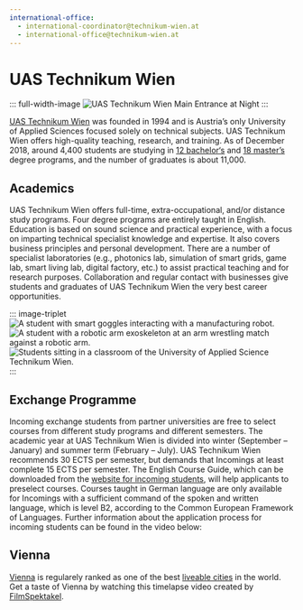 ```yaml
---
international-office:
  - international-coordinator@technikum-wien.at
  - international-office@technikum-wien.at
---
```


# UAS Technikum Wien

::: full-width-image
<img :src="$withBase('/assets/img/partner/uastw/uastw-at-night.jpg')" alt="UAS Technikum Wien Main Entrance at Night" title="UAS Technikum Wien (UAS TW) - Main Entrance">
:::

[UAS Technikum Wien](https://www.technikum-wien.at/en/) was founded in 1994 and is Austria’s only University of Applied Sciences focused solely on technical subjects.
UAS Technikum Wien offers high-quality teaching, research, and training.
As of December 2018, around 4,400 students are studying in [12 bachelor‘s](https://www.technikum-wien.at/en/study_programs/bachelor_s/) and [18 master’s](https://www.technikum-wien.at/en/study_programs/master_s/) degree programs, and the number of graduates is about 11,000.

<!-- more -->

## Academics

UAS Technikum Wien offers full-time, extra-occupational, and/or distance study programs.
Four degree programs are entirely taught in English.
Education is based on sound science and practical experience, with a focus on imparting technical specialist knowledge and expertise.
It also covers business principles and personal development.
There are a number of specialist laboratories (e.g., photonics lab, simulation of smart grids, game lab, smart living lab, digital factory, etc.) to assist practical teaching and for research purposes.
Collaboration and regular contact with businesses give students and graduates of UAS Technikum Wien the very best career opportunities.

::: image-triplet
<img :src="$withBase('/assets/img/partner/uastw/digital-factory-2.jpg')" alt="A student with smart goggles interacting with a manufacturing robot." title="UAS Technikum Wien (UAS TW) - Digital Factory">
<img :src="$withBase('/assets/img/partner/uastw/digital-factory-3.jpg')" alt="A student with a robotic arm exoskeleton at an arm wrestling match against a robotic arm." title="UAS Technikum Wien (UAS TW) - Digital Factory">
<img :src="$withBase('/assets/img/partner/uastw/classroom.jpg')" alt="Students sitting in a classroom of the University of Applied Science Technikum Wien." title="UAS Technikum Wien (UAS TW) - Classroom">
:::

<Youtube id="xBFLoPRD6rE"/>

## Exchange Programme

Incoming exchange students from partner universities are free to select courses from different study programs and different semesters.
The academic year at UAS Technikum Wien is divided into winter (September – January) and summer term (February – July).
UAS Technikum Wien recommends 30 ECTS per semester, but demands that Incomings at least complete 15 ECTS per semester.
The English Course Guide, which can be downloaded from the [website for incoming students](https://www.technikum-wien.at/en/international/incoming-mobility/incoming-students/), will help applicants to preselect courses.
Courses taught in German language are only available for Incomings with a sufficient command of the spoken and written language, which is level B2, according to the Common European Framework of Languages.
Further information about the application process for incoming students can be found in the video below:

<Youtube id="Kq8CMjZZ-M8" hl="en"/>

## Vienna

[Vienna](https://www.wien.info/en) is regularely ranked as one of the best [liveable cities](https://www.economist.com/graphic-detail/2019/09/04/vienna-remains-the-worlds-most-liveable-city) in the world. Get a taste of Vienna by watching this timelapse video created by [FilmSpektakel](https://filmspektakel.at/).

<Youtube id="JfKKjD0GSZo"/>
